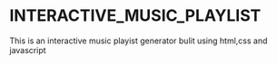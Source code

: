 # INTERACTIVE_MUSIC_PLAYLIST
This is an interactive music playist generator bulit using html,css and javascript
